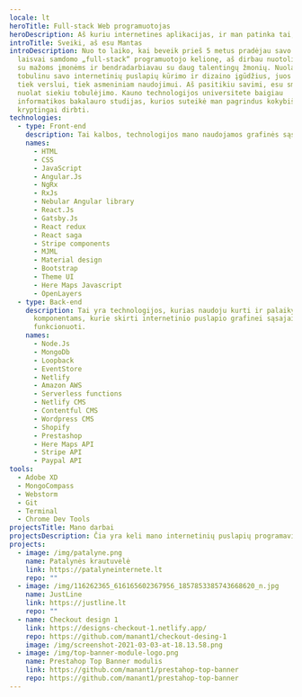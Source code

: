 ```yaml
---
locale: lt
heroTitle: Full-stack Web programuotojas
heroDescription: Aš kuriu internetines aplikacijas, ir man patinka tai, ką darau.
introTitle: Sveiki, aš esu Mantas
introDescription: Nuo to laiko, kai beveik prieš 5 metus pradėjau savo kaip
  laisvai samdomo „full-stack“ programuotojo kelionę, aš dirbau nuotolinį darbą
  su mažoms įmonėms ir bendradarbiavau su daug talentingų žmonių. Nuolat
  tobulinu savo internetinių puslapių kūrimo ir dizaino įgūdžius, juos pritaikau
  tiek verslui, tiek asmeniniam naudojimui. Aš pasitikiu savimi, esu smalsus ir
  nuolat siekiu tobulėjimo. Kauno technologijos universitete baigiau
  informatikos bakalauro studijas, kurios suteikė man pagrindus kokybiškai ir
  kryptingai dirbti.
technologies:
  - type: Front-end
    description: Tai kalbos, technologijos mano naudojamos grafinės sąsajos kūrimo procese
    names:
      - HTML
      - CSS
      - JavaScript
      - Angular.Js
      - NgRx
      - RxJs
      - Nebular Angular library
      - React.Js
      - Gatsby.Js
      - React redux
      - React saga
      - Stripe components
      - MJML
      - Material design
      - Bootstrap
      - Theme UI
      - Here Maps Javascript
      - OpenLayers
  - type: Back-end
    description: Tai yra technologijos, kurias naudoju kurti ir palaikyti
      komponentams, kurie skirti internetinio puslapio grafinei sąsajai
      funkcionuoti.
    names:
      - Node.Js
      - MongoDb
      - Loopback
      - EventStore
      - Netlify
      - Amazon AWS
      - Serverless functions
      - Netlify CMS
      - Contentful CMS
      - Wordpress CMS
      - Shopify
      - Prestashop
      - Here Maps API
      - Stripe API
      - Paypal API
tools:
  - Adobe XD
  - MongoCompass
  - Webstorm
  - Git
  - Terminal
  - Chrome Dev Tools
projectsTitle: Mano darbai
projectsDescription: Čia yra keli mano internetinių puslapių programavimo ir dizaino projektai.
projects:
  - image: /img/patalyne.png
    name: Patalynės krautuvėlė
    link: https://patalyneinternete.lt
    repo: ""
  - image: /img/116262365_616165602367956_1857853385743668620_n.jpg
    name: JustLine
    link: https://justline.lt
    repo: ""
  - name: Checkout design 1
    link: https://designs-checkout-1.netlify.app/
    repo: https://github.com/manant1/checkout-desing-1
    image: /img/screenshot-2021-03-03-at-18.13.58.png
  - image: /img/top-banner-module-logo.png
    name: Prestahop Top Banner modulis
    link: https://github.com/manant1/prestahop-top-banner
    repo: https://github.com/manant1/prestahop-top-banner
---
```

